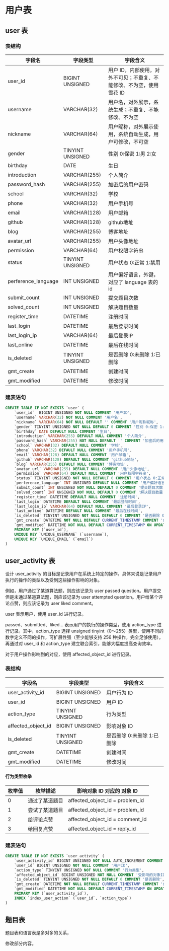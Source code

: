 # 用户表

## user 表

### 表结构

| 字段名              | 字段类型         | 字段含义                                                             |
| ------------------- | ---------------- | -------------------------------------------------------------------- |
| user_id             | BIGINT UNSIGNED  | 用户 ID，内部使用，对外不可见；不重复、不能修改、不为空，使用雪花 ID |
| username            | VARCHAR(32)      | 用户名，对外展示，系统生成；不重复、不能修改、不为空                 |
| nickname            | VARCHAR(64)      | 用户昵称，对外展示使用，系统自动生成，用户可修改，不可空             |
| gender              | TINYINT UNSIGNED | 性别 0:保密 1:男 2:女                                                |
| birthday            | DATE             | 生日                                                                 |
| introduction        | VARCHAR(255)     | 个人简介                                                             |
| password_hash       | VARCHAR(255)     | 加密后的用户密码                                                     |
| school              | VARCHAR(32)      | 学校                                                                 |
| phone               | VARCHAR(32)      | 用户手机号                                                           |
| email               | VARCHAR(128)     | 用户邮箱                                                             |
| github              | VARCHAR(128)     | github地址                                                           |
| blog                | VARCHAR(255)     | 博客地址                                                             |
| avatar_url          | VARCHAR(255)     | 用户头像地址                                                         |
| permission          | VARCHAR(64)      | 用户权限字符串                                                       |
| status              | TINYINT UNSIGNED | 用户状态 0:正常 1:禁用                                               |
| perference_language | INT UNSIGNED     | 用户偏好语言，外键，对应了 language 表的 id                          |
| submit_count        | INT UNSIGNED     | 提交题目次数                                                         |
| solved_count        | INT UNSIGNED     | 解决题目数量                                                         |
| register_time       | DATETIME         | 注册时间                                                             |
| last_login          | DATETIME         | 最后登录时间                                                         |
| last_login_ip       | VARCHAR(64)      | 最后登录IP                                                           |
| last_online         | DATETIME         | 最后在线时间                                                         |
| is_deleted          | TINYINT UNSIGNED | 是否删除 0:未删除 1:已删除                                           |
| gmt_create          | DATETIME         | 创建时间                                                             |
| gmt_modified        | DATETIME         | 修改时间                                                             |

### 建表语句

```sql
CREATE TABLE IF NOT EXISTS `user` (
    `user_id`  BIGINT UNSIGNED NOT NULL COMMENT '用户ID',
    `username` VARCHAR(32) NOT NULL COMMENT '用户名',
    `nickname` VARCHAR(64) NOT NULL DEFAULT '' COMMENT '用户昵称昵称',
    `gender` TINYINT UNSIGNED NOT NULL DEFAULT 0 COMMENT '性别 0:保密 1:男 2:女',
    `birthday` DATE DEFAULT NULL COMMENT '生日',
    `introduction` VARCHAR(255) DEFAULT NULL COMMENT '个人简介',
    `password_hash` VARCHAR(255) NOT NULL DEFAULT '' COMMENT '加密后的用户密码',
    `school` VARCHAR(32) DEFAULT NULL COMMENT '学校',
    `phone` VARCHAR(32) DEFAULT NULL COMMENT '用户手机号',
    `email` VARCHAR(128) DEFAULT NULL COMMENT '用户邮箱',
    `github` VARCHAR(128) DEFAULT NULL COMMENT 'github地址',
    `blog` VARCHAR(255) DEFAULT NULL COMMENT '博客地址',
    `avatar_url` VARCHAR(255) DEFAULT NULL COMMENT '用户头像地址',
    `permission` VARCHAR(64) DEFAULT NULL COMMENT '用户权限字符串',
    `status` TINYINT UNSIGNED NOT NULL DEFAULT 0 COMMENT '用户状态 0:正常 1:禁用',
    `perference_language` INT UNSIGNED DEFAULT NULL COMMENT '用户偏好语言',
    `submit_count` INT UNSIGNED NOT NULL DEFAULT 0 COMMENT '提交题目次数',
    `solved_count` INT UNSIGNED NOT NULL DEFAULT 0 COMMENT '解决题目数量',
    `register_time` DATETIME DEFAULT NULL COMMENT '注册时间',
    `last_login` DATETIME DEFAULT NULL COMMENT '最后登陆时间',
    `last_login_ip` VARCHAR(64) DEFAULT NULL COMMENT '最后登录IP',
    `last_online` DATETIME DEFAULT NULL COMMENT '最后在线时间',
    `is_deleted` TINYINT UNSIGNED NOT NULL DEFAULT 0 COMMENT '是否删除 0:未删除 1:已删除',
    `gmt_create` DATETIME NOT NULL DEFAULT CURRENT_TIMESTAMP COMMENT '创建时间',
    `gmt_modified` DATETIME NOT NULL DEFAULT CURRENT_TIMESTAMP ON UPDATE CURRENT_TIMESTAMP COMMENT '修改时间',
    PRIMARY KEY (`user_id`),
    UNIQUE KEY `UNIQUE_USERNANE` (`username`),
    UNIQUE KEY `UNIQUE_EMAIL` (`email`)
)
```

## user_activity 表

设计 user_activity 的目标是记录用户在系统上特定的操作。具体来说是记录用户执行的操作的类型以及受到这些操作影响的对象。

例如，用户通过了某道算法题，则应该记录为 user passed question。用户提交但是未通过某道算法题，则应该记录为 user attempted question。用户给某个评论点赞，则应该记录为 user liked comment。

user 表示用户，使用 user_id 进行记录。

passed、submitted、liked... 表示用户的执行的操作类型，使用 action_type 进行记录。其中，action_type 选择 unsigned tinyint（0～255）类型，使用不同的数字定义不同的操作，可扩展性强（至少能够支持 256 种操作，完全足够使用）。再通过对 user_id 和 action_type 建立联合索引，能够大幅度提高查询效率。

对于用户操作影响到的对应，使用 affected_object_id 进行记录。

### 表结构

| 字段名             | 字段类型         | 字段含义                   |
| ------------------ | ---------------- | -------------------------- |
| user_activity_id   | BIGINT UNSIGNED  | 用户行为 ID                |
| user_id            | BIGINT UNSIGNED  | 用户 ID                    |
| action_type        | TINYINT UNSIGNED | 行为类型                   |
| affected_object_id | BIGINT UNSIGNED  | 影响对象 ID                |
| is_deleted         | TINYINT UNSIGNED | 是否删除 0:未删除 1:已删除 |
| gmt_create         | DATETIME         | 创建时间                   |
| gmt_modified       | DATETIME         | 修改时间                   |

#### 行为类型枚举

| 枚举值 | 枚举描述       | 影响对象 ID 对应的 对象 ID      |
| ------ | -------------- | ------------------------------- |
| 0      | 通过了某道题目 | affected_object_id = problem_id |
| 1      | 尝试了某道题目 | affected_object_id = problem_id |
| 2      | 给评论点赞     | affected_object_id = comment_id |
| 3      | 给回复点赞     | affected_object_id = reply_id   |

### 建表语句

```sql
CREATE TABLE IF NOT EXISTS `user_activity` (
    `user_activity_id` BIGINT UNSIGNED NOT NULL AUTO_INCREMENT COMMENT '用户行为ID',
    `user_id` BIGINT UNSIGNED NOT NULL COMMENT '用户ID',
    `action_type` TINYINT UNSIGNED NOT NULL COMMENT '行为类型',
    `affected_object_id` BIGINT UNSIGNED NOT NULL COMMENT '受影响的对象ID',
    `is_deleted` TINYINT UNSIGNED NOT NULL DEFAULT 0 COMMENT '是否删除',
    `gmt_create` DATETIME NOT NULL DEFAULT CURRENT_TIMESTAMP COMMENT '创建时间',
    `gmt_modified` DATETIME NOT NULL DEFAULT CURRENT_TIMESTAMP ON UPDATE CURRENT_TIMESTAMP COMMENT '修改时间',
    PRIMARY KEY (`user_activity_id`),
    INDEX `index_user_action` (`user_id`, `action_type`)
)
```

## 题目表

题目表和语言表是多对多的关系，

修改部分内容。

